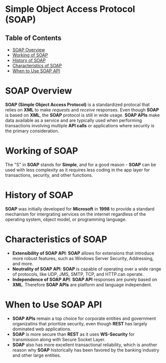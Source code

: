 # Simple Object Access Protocol (SOAP)

## Table of Contents
- [SOAP Overview](#Soap-Overview)
- [Working of SOAP](#Working-of-SOAP)
- [History of SOAP](#History-of-SOAP)
- [Characteristics of SOAP](#Characteristics-of-SOAP)
- [When to Use SOAP API](#When-to-Use-SOAP-API)

# SOAP Overview
__SOAP (Simple Object Access Protocol)__ is a standardized protocal that relies on __XML__ to make _requests_ and _receive_ responses. Even though __SOAP__ is based on __XML__, the __SOAP__ protocol is still in wide usage. __SOAP APIs__ make data available as a service and are typically used when performing transactions involving multiple __API calls__ or applications where security is the primary consideration.

# Working of SOAP
The "S" in __SOAP__ stands for __Simple__, and for a good reason - __SOAP__ can be used with less complexity as it requires less coding in the app layer for transactions, security, and other functions.

# History of SOAP
__SOAP__ was initially developed for __Microsoft__ in __1998__ to provide a standard mechanism for intergrating services on the internet regardless of the operating system, object model, or programming language.

# Characteristics of SOAP
* __Extensibility of SOAP API__: __SOAP__ allows for extensions that introduce more robust features, such as Windows Server Security, Addressing, and more.
* __Neutrality of SOAP API__: __SOAP__ is capable of operating over a wide range of protocols, like UDP, JMS, SMTP, TCP, and HTTP.can operate.
* __Independence of SOAP API__: __SOAP API__ responses are purely based on __XML__. Therefore __SOAP APIs__ are platform and language independent.

# When to Use SOAP API
* __SOAP APIs__ remain a top choice for corporate entities and government organizatins that prioritize security, even though __REST__ has largely dominated web applications.
* __SOAP__ is more secure than __REST__ as it uses __WS-Security__ for transmission along with Secure Socket Layer.
* __SOAP__ also has more excellent transactional reliability, which is another reason why __SOAP__ historically has been favored by the banking industry and other large entities.